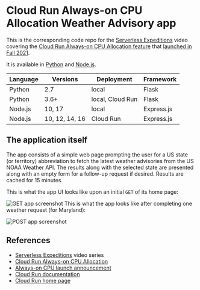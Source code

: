 # Cloud Run Always-on CPU Allocation Weather Advisory app

This is the corresponding code repo for the [Serverless Expeditions](https://goo.gle/ServerlessExpeditions) video covering the [Cloud Run Always-on CPU Allocation feature](https://cloud.google.com/run/docs/configuring/cpu-allocation) that [launched in Fall 2021](https://cloud.google.com/blog/products/serverless/cloud-run-gets-always-on-cpu-allocation).

It is available in [Python](python) and [Node.js](nodejs).

Language | Versions | Deployment | Framework
--- | --- | --- | ---
Python|2.7|local|Flask
Python|3.6+|local, Cloud Run|Flask
Node.js|10, 17|local|Express.js
Node.js|10, 12, 14, 16|Cloud Run|Express.js


## The application itself

The app consists of a simple web page prompting the user for a US state (or territory) abbreviation to fetch the latest weather advisories from the US NOAA Weather API. The results along with the selected state are presented along with an empty form for a follow-up request if desired. Results are cached for 15 minutes.

This is what the app UI looks like upon an initial `GET` of its home page:

![GET app screenshot](https://user-images.githubusercontent.com/1102504/153354509-3afdad1a-d5ca-4463-91fe-ee95d3e0b150.png)
This is what the app looks like after completing one weather request (for Maryland):

![POST app screenshot](https://user-images.githubusercontent.com/1102504/153354523-51a58bb6-66b3-4251-95cd-63217ee86edc.png)


## References

- [Serverless Expeditions](https://goo.gle/ServerlessExpeditions) video series
- [Cloud Run Always-on CPU Allocation](https://cloud.google.com/run/docs/configuring/cpu-allocation)
- [Always-on CPU launch announcement](https://cloud.google.com/blog/products/serverless/cloud-run-gets-always-on-cpu-allocation)
- [Cloud Run documentation](https://cloud.google.com/run/docs)
- [Cloud Run home page](http://cloud.run)
